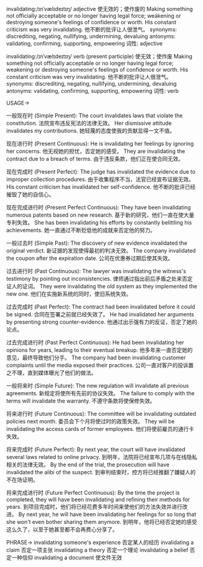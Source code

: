 invalidating:/ɪnˈvælɪdeɪtɪŋ/
adjective
使无效的；使作废的
Making something not officially acceptable or no longer having legal force; weakening or destroying someone's feelings of confidence or worth.
His constant criticism was very invalidating. 他不断的批评让人很泄气。
synonyms:  discrediting, negating, nullifying, undermining, devaluing
antonyms: validating, confirming, supporting, empowering
词性: adjective


invalidating:/ɪnˈvælɪdeɪtɪŋ/
verb (present participle)
使无效；使作废
Making something not officially acceptable or no longer having legal force; weakening or destroying someone's feelings of confidence or worth.
His constant criticism was very invalidating. 他不断的批评让人很泄气。
synonyms:  discrediting, negating, nullifying, undermining, devaluing
antonyms: validating, confirming, supporting, empowering
词性: verb


USAGE->

一般现在时 (Simple Present):
The court invalidates laws that violate the constitution.  法院宣布违反宪法的法律无效。
Her dismissive attitude invalidates my contributions. 她轻蔑的态度使我的贡献显得一文不值。

现在进行时 (Present Continuous):
He is invalidating her feelings by ignoring her concerns.  他无视她的担忧，否定她的感受。
They are invalidating the contract due to a breach of terms. 由于违反条款，他们正在使合同无效。

现在完成时 (Present Perfect):
The judge has invalidated the evidence due to improper collection procedures.  由于收集程序不当，法官已经宣布证据无效。
His constant criticism has invalidated her self-confidence. 他不断的批评已经摧毁了她的自信心。

现在完成进行时 (Present Perfect Continuous):
They have been invalidating numerous patents based on new research. 基于新的研究，他们一直在使大量专利失效。
She has been invalidating his efforts by constantly belittling his achievements. 她一直通过不断贬低他的成就来否定他的努力。

一般过去时 (Simple Past):
The discovery of new evidence invalidated the original verdict.  新证据的发现使得最初的判决无效。
The company invalidated the coupon after the expiration date.  公司在优惠券过期后使其失效。

过去进行时 (Past Continuous):
The lawyer was invalidating the witness's testimony by pointing out inconsistencies. 律师通过指出前后矛盾之处来否定证人的证词。
They were invalidating the old system as they implemented the new one.  他们在实施新系统的同时，使旧系统失效。

过去完成时 (Past Perfect):
The contract had been invalidated before it could be signed.  合同在签署之前就已经失效了。
He had invalidated her arguments by presenting strong counter-evidence.  他通过出示强有力的反证，否定了她的论点。

过去完成进行时 (Past Perfect Continuous):
He had been invalidating her opinions for years, leading to their eventual breakup. 他多年来一直否定她的意见，最终导致他们分手。
The company had been invalidating customer complaints until the media exposed their practices.  公司一直对客户的投诉置之不理，直到媒体曝光了他们的做法。

一般将来时 (Simple Future):
The new regulation will invalidate all previous agreements.  新规定将使所有先前的协议失效。
The failure to comply with the terms will invalidate the warranty.  不遵守条款将使保修失效。

将来进行时 (Future Continuous):
The committee will be invalidating outdated policies next month.  委员会下个月将使过时的政策失效。
They will be invalidating the access cards of former employees.  他们将使前雇员的通行卡失效。

将来完成时 (Future Perfect):
By next year, the court will have invalidated several laws related to online privacy.  到明年，法院将已经宣布几项与在线隐私相关的法律无效。
By the end of the trial, the prosecution will have invalidated the alibi of the suspect.  到审判结束时，控方将已经推翻了嫌疑人的不在场证明。

将来完成进行时 (Future Perfect Continuous):
By the time the project is completed, they will have been invalidating and refining their methods for years.  到项目完成时，他们将已经花费多年时间来使他们的方法失效并进行改进。
By next year, he will have been invalidating her feelings for so long that she won't even bother sharing them anymore.  到明年，他将已经否定她的感受这么久了，以至于她甚至都不会再费心分享了。


PHRASE->
invalidating someone's experience  否定某人的经历
invalidating a claim 否定一项主张
invalidating a theory 否定一个理论
invalidating a belief 否定一种信仰
invalidating a document 使文件无效



